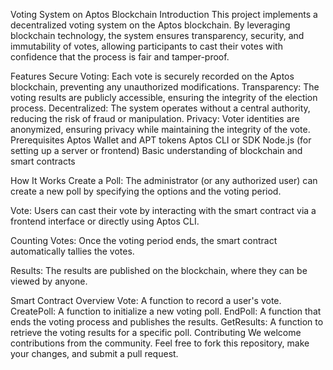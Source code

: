 Voting System on Aptos Blockchain
Introduction
This project implements a decentralized voting system on the Aptos blockchain. By leveraging blockchain technology, the system ensures transparency, security, and immutability of votes, allowing participants to cast their votes with confidence that the process is fair and tamper-proof.

Features
Secure Voting: Each vote is securely recorded on the Aptos blockchain, preventing any unauthorized modifications.
Transparency: The voting results are publicly accessible, ensuring the integrity of the election process.
Decentralized: The system operates without a central authority, reducing the risk of fraud or manipulation.
Privacy: Voter identities are anonymized, ensuring privacy while maintaining the integrity of the vote.
Prerequisites
Aptos Wallet and APT tokens
Aptos CLI or SDK
Node.js (for setting up a server or frontend)
Basic understanding of blockchain and smart contracts




How It Works
Create a Poll: The administrator (or any authorized user) can create a new poll by specifying the options and the voting period.

Vote: Users can cast their vote by interacting with the smart contract via a frontend interface or directly using Aptos CLI.

Counting Votes: Once the voting period ends, the smart contract automatically tallies the votes.

Results: The results are published on the blockchain, where they can be viewed by anyone.

Smart Contract Overview
Vote: A function to record a user's vote.
CreatePoll: A function to initialize a new voting poll.
EndPoll: A function that ends the voting process and publishes the results.
GetResults: A function to retrieve the voting results for a specific poll.
Contributing
We welcome contributions from the community. Feel free to fork this repository, make your changes, and submit a pull request.


